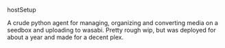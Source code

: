 hostSetup

A crude python agent for managing, organizing and converting media on a seedbox and uploading to wasabi. Pretty rough wip, but was deployed for about a year and made for a decent plex.
